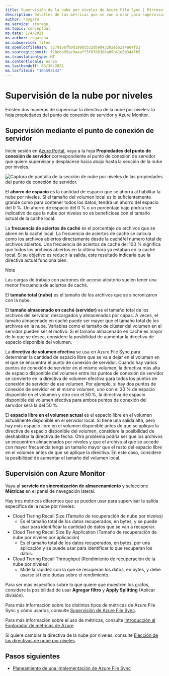 ```yaml
---
title: Supervisión de la nube por niveles de Azure File Sync | Microsoft Docs
description: Detalles de las métricas que se van a usar para supervisar las directivas de la nube por niveles.
author: roygara
ms.service: storage
ms.topic: conceptual
ms.date: 1/4/2021
ms.author: rogarana
ms.subservice: files
ms.openlocfilehash: c27916afb0d199bcb32db9d43202e552a4a04f53
ms.sourcegitcommit: f28ebb95ae9aaaff3f87d8388a09b41e0b3445b5
ms.translationtype: HT
ms.contentlocale: es-ES
ms.lasthandoff: 03/30/2021
ms.locfileid: "104593142"
---
```

# <a name="monitor-cloud-tiering"></a>Supervisión de la nube por niveles
Existen dos maneras de supervisar la directiva de la nube por niveles: la hoja propiedades del punto de conexión de servidor y Azure Monitor.

## <a name="monitoring-via-server-endpoint"></a>Supervisión mediante el punto de conexión de servidor

Inicie sesión en [Azure Portal](https://portal.azure.com/), vaya a la hoja **Propiedades del punto de conexión de servidor** correspondiente al punto de conexión de servidor que quiere supervisar y desplácese hacia abajo hasta la sección de la nube por niveles. 

![Captura de pantalla de la sección de nube por niveles de las propiedades del punto de conexión de servidor.](media/storage-sync-monitoring-cloud-tiering/cloud-tiering-monitoring-5.png)

El **ahorro de espacio** es la cantidad de espacio que se ahorra al habilitar la nube por niveles. Si el tamaño del volumen local es lo suficientemente grande como para contener todos los datos, tendrá un ahorro del espacio del 0 %. Un ahorro de espacio del 0 % o un porcentaje bajo podría ser indicativo de que la nube por niveles no es beneficiosa con el tamaño actual de la caché local. 

La **frecuencia de aciertos de caché** es el porcentaje de archivos que se abren en la caché local. La frecuencia de aciertos de caché se calcula como los archivos abiertos directamente desde la caché/el número total de archivos abiertos. Una frecuencia de aciertos de caché del 100 % significa que todos los archivos abiertos en la última hora ya estaban en la caché local. Si su objetivo es reducir la salida, este resultado indicaría que la directiva actual funciona bien.

> [!NOTE]
> Las cargas de trabajo con patrones de acceso aleatorio suelen tener una menor frecuencia de aciertos de caché. 

El **tamaño total (nube)** es el tamaño de los archivos que se sincronizaron con la nube. 

El **tamaño almacenado en caché (servidor)** es el tamaño total de los archivos del servidor, descargados y almacenados por capas. A veces, el tamaño almacenado en caché puede ser mayor que el tamaño total de los archivos en la nube. Variables como el tamaño de clúster del volumen en el servidor pueden ser el motivo. Si el tamaño almacenado en caché es mayor de lo que se desea, considere la posibilidad de aumentar la directiva de espacio disponible del volumen. 

La **directiva de volumen efectiva** se usa en Azure File Sync para determinar la cantidad de espacio libre que se va a dejar en el volumen en el que se encuentra el punto de conexión de servidor. Cuando hay varios puntos de conexión de servidor en el mismo volumen, la directiva más alta de espacio disponible del volumen entre los puntos de conexión de servidor se convierte en la directiva de volumen efectiva para todos los puntos de conexión de servidor de ese volumen. Por ejemplo, si hay dos puntos de conexión de servidor en el mismo volumen, uno con el 30 % de espacio disponible en el volumen y otro con el 50 %, la directiva de espacio disponible del volumen efectiva para ambos puntos de conexión del servidor será la del 50 %.

El **espacio libre en el volumen actual** es el espacio libre en el volumen actualmente disponible en el servidor local. Si tiene una salida alta, pero hay más espacio libre en el volumen disponible antes de que se aplique la directiva de espacio disponible del volumen, considere la posibilidad de deshabilitar la directiva de fecha. Otro problema podría ser que los archivos se encuentren almacenados por niveles y que el archivo al que se accede con mayor frecuencia tenga un tamaño mayor que el resto del espacio libre en el volumen antes de que se aplique la directiva. En este caso, considere la posibilidad de aumentar el tamaño del volumen local. 

## <a name="monitoring-via-azure-monitor"></a>Supervisión con Azure Monitor

Vaya al **servicio de sincronización de almacenamiento** y seleccione **Métricas** en el panel de navegación lateral. 

Hay tres métricas diferentes que se pueden usar para supervisar la salida específica de la nube por niveles:

- Cloud Tiering Recall Size (Tamaño de recuperación de nube por niveles)
    - Es el tamaño total de los datos recuperados, en bytes, y se puede usar para identificar la cantidad de datos que se van a recuperar.
- Cloud Tiering Recall Size By Application (Tamaño de recuperación de nube por niveles por aplicación)
    - Es el tamaño total de los datos recuperados, en bytes, por una aplicación y se puede usar para identificar lo que recuperan los datos.
- Cloud Tiering Recall Throughput (Rendimiento de recuperación de la nube por niveles)
    - Mide la rapidez con la que se recuperan los datos, en bytes, y debe usarse si tiene dudas sobre el rendimiento. 

Para ser más específico sobre lo que quiere que muestren los grafos, considere la posibilidad de usar **Agregar filtro** y **Apply Splitting** (Aplicar división).
 
Para más información sobre los distintos tipos de métricas de Azure File Sync y cómo usarlos, consulte [Supervisión de Azure File Sync](storage-sync-files-monitoring.md).

Para más información sobre el uso de métricas, consulte [Introducción al Explorador de métricas de Azure](../../azure-monitor/essentials/metrics-getting-started.md).

Si quiere cambiar la directiva de la nube por niveles, consulte [Elección de las directivas de nube por niveles](storage-sync-choose-cloud-tiering-policies.md).

## <a name="next-steps"></a>Pasos siguientes
* [Planeamiento de una implementación de Azure File Sync](storage-sync-files-planning.md)